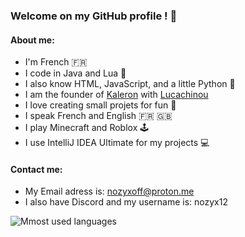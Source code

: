 ### Welcome on my GitHub profile ! 🎊

#### About me:
* I'm French 🇫🇷
* I code in Java and Lua 🌙
* I also know HTML, JavaScript, and a little Python 🐍
* I am the founder of [Kaleron](https://github.com/kaleronoff) with [Lucachinou](https://github.com/Lucachinou)
* I love creating small projets for fun 🌟
* I speak French and English 🇫🇷 🇬🇧
* I play Minecraft and Roblox 🕹️
* I use IntelliJ IDEA Ultimate for my projects 💻

#### Contact me:
* My Email adress is: [nozyxoff@proton.me](mailto:/nozyxoff@proton.me)
* I also have Discord and my username is: nozyx12

![Mmost used languages](https://github-readme-stats.vercel.app/api/top-langs/?username=nozyx12&theme=darcula)
